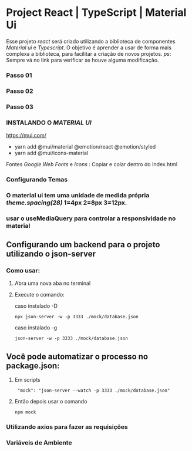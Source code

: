 # Project React | TypeScript | Material Ui

Esse projeto _react_ será criado utilizando a biblioteca de componentes _Material ui_ e _Typescript_.
O objetivo é aprender a usar de forma mais complexa a biblioteca, para facilitar a criação de novos projetos.
_ps_: Sempre vá no link para verificar se houve alguma modificação.

### Passo 01

### Passo 02

### Passo 03

### INSTALANDO O _MATERIAL UI_

https://mui.com/

- yarn add @mui/material @emotion/react @emotion/styled
- yarn add @mui/icons-material

Fontes _Google Web Fonts_ e _Icons_ : Copiar e colar dentro do Index.html

<link
  rel="stylesheet"
  href="https://fonts.googleapis.com/css?family=Roboto:300,400,500,700&display=swap"
/>
<link
  rel="stylesheet"
  href="https://fonts.googleapis.com/icon?family=Material+Icons"
/>

### Configurando Temas

### O material ui tem uma unidade de medida própria _theme.spacing(28)_ 1=4px 2=8px 3=12px.

### usar o useMediaQuery para controlar a responsividade no material

## Configurando um backend para o projeto utilizando o json-server

### Como usar:

1. Abra uma nova aba no terminal
2. Execute o comando:

   caso instalado -D

   `npx json-server -w -p 3333 ./mock/database.json`

   caso instalado -g

   `json-server -w -p 3333 ./mock/database.json`

## Você pode automatizar o processo no package.json:

1. Em scripts

   ` "mock": "json-server --watch -p 3333 ./mock/database.json"`

2. Então depois usar o comando

   `npm mock`

### Utilizando axios para fazer as requisições

### Variáveis de Ambiente
